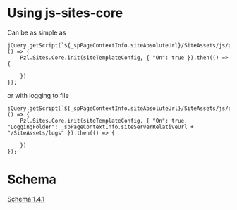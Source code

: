 # Using js-sites-core
Can be as simple as
```
jQuery.getScript(`${_spPageContextInfo.siteAbsoluteUrl}/SiteAssets/js/pzl.sites.core.js`, () => {
    Pzl.Sites.Core.init(siteTemplateConfig, { "On": true }).then(() => {               
        
    })
});
```

or with logging to file
```
jQuery.getScript(`${_spPageContextInfo.siteAbsoluteUrl}/SiteAssets/js/pzl.sites.core.js`, () => {
    Pzl.Sites.Core.init(siteTemplateConfig, { "On": true, "LoggingFolder": _spPageContextInfo.siteServerRelativeUrl + "/SiteAssets/logs" }).then(() => {               
        
    })
});
```


# Schema
[Schema 1.4.1](Schema-1.4.1.md)
